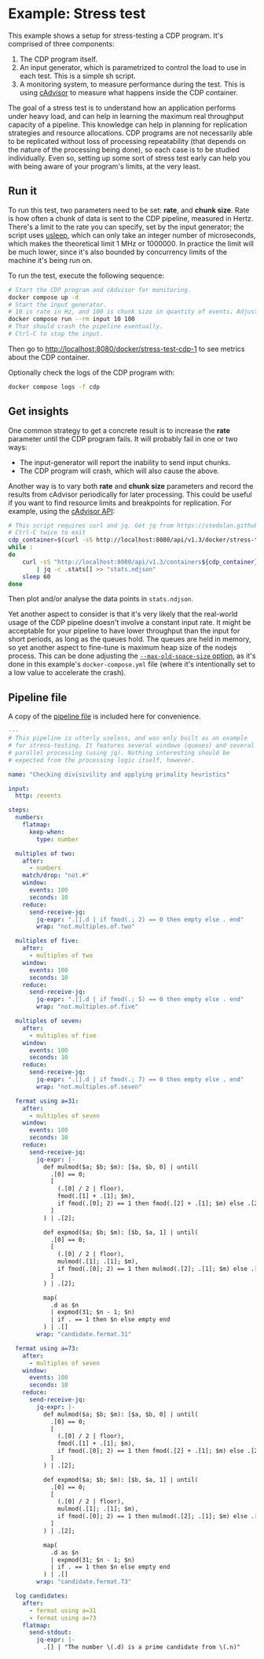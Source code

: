 # Example: Stress test

This example shows a setup for stress-testing a CDP program. It's
comprised of three components:

1. The CDP program itself.
2. An input generator, which is parametrized to control the load to
   use in each test. This is a simple sh script.
3. A monitoring system, to measure performance during the test. This
   is using [cAdvisor](https://github.com/google/cadvisor) to measure
   what happens inside the CDP container.

The goal of a stress test is to understand how an application performs
under heavy load, and can help in learning the maximum real throughput
capacity of a pipeline. This knowledge can help in planning for
replication strategies and resource allocations. CDP programs are not
necessarily able to be replicated without loss of processing
repeatability (that depends on the nature of the processing being
done), so each case is to be studied individually. Even so, setting up
some sort of stress test early can help you with being aware of your
program's limits, at the very least.

## Run it

To run this test, two parameters need to be set: **rate**, and **chunk
size**. Rate is how often a chunk of data is sent to the CDP pipeline,
measured in Hertz. There's a limit to the rate you can specify, set by
the input generator; the script uses
[usleep](https://git.busybox.net/busybox/tree/coreutils/usleep.c),
which can only take an integer number of microseconds, which makes the
theoretical limit 1 MHz or 1000000. In practice the limit will be much
lower, since it's also bounded by concurrency limits of the machine
it's being run on.

To run the test, execute the following sequence:

```bash
# Start the CDP program and cAdvisor for monitoring.
docker compose up -d
# Start the input generator.
# 10 is rate in Hz, and 100 is chunk size in quantity of events. Adjust those values as you will.
docker compose run --rm input 10 100
# That should crash the pipeline eventually.
# Ctrl-C to stop the input.
```

Then go to <http://localhost:8080/docker/stress-test-cdp-1> to see
metrics about the CDP container.

Optionally check the logs of the CDP program with:

```bash
docker compose logs -f cdp
```

## Get insights

One common strategy to get a concrete result is to increase the
**rate** parameter until the CDP program fails. It will probably fail
in one or two ways:
- The input-generator will report the inability to send input chunks.
- The CDP program will crash, which will also cause the above.

Another way is to vary both **rate** and **chunk size** parameters and
record the results from cAdvisor periodically for later
processing. This could be useful if you want to find resource limits
and breakpoints for replication. For example, using the [cAdvisor
API](https://github.com/google/cadvisor/blob/master/docs/api.md):

```bash
# This script requires curl and jq. Get jq from https://stedolan.github.io/jq/.
# Ctrl-C twice to exit
cdp_container=$(curl -sS http://localhost:8080/api/v1.3/docker/stress-test-cdp-1 | jq -r 'keys | .[0]')
while :
do
    curl -sS "http://localhost:8080/api/v1.3/containers${cdp_container}" \
        | jq -c .stats[] >> "stats.ndjson"
    sleep 60
done
```

Then plot and/or analyse the data points in `stats.ndjson`.

Yet another aspect to consider is that it's very likely that the
real-world usage of the CDP pipeline doesn't involve a constant input
rate. It might be acceptable for your pipeline to have lower
throughput than the input for short periods, as long as the queues
hold. The queues are held in memory, so yet another aspect to
fine-tune is maximum heap size of the nodejs process. This can be done
adjusting the [`--max-old-space-size`
option](https://nodejs.org/api/cli.html#--max-old-space-sizesize-in-megabytes),
as it's done in this example's `docker-compose.yml` file (where it's
intentionally set to a low value to accelerate the crash).

## Pipeline file

A copy of the [pipeline file](pipeline.yaml) is included here for
convenience.

```yaml
---
# This pipeline is utterly useless, and was only built as an example
# for stress-testing. It features several windows (queues) and several
# parallel processing (using jq). Nothing interesting should be
# expected from the processing logic itself, however.

name: "Checking divisivility and applying primality heuristics"

input:
  http: /events

steps:
  numbers:
    flatmap:
      keep-when:
        type: number

  multiples of two:
    after:
      - numbers
    match/drop: "not.#"
    window:
      events: 100
      seconds: 10
    reduce:
      send-receive-jq:
        jq-expr: ".[].d | if fmod(.; 2) == 0 then empty else . end"
        wrap: "not.multiples.of.two"

  multiples of five:
    after:
      - multiples of two
    window:
      events: 100
      seconds: 10
    reduce:
      send-receive-jq:
        jq-expr: ".[].d | if fmod(.; 5) == 0 then empty else . end"
        wrap: "not.multiples.of.five"

  multiples of seven:
    after:
      - multiples of five
    window:
      events: 100
      seconds: 10
    reduce:
      send-receive-jq:
        jq-expr: ".[].d | if fmod(.; 7) == 0 then empty else . end"
        wrap: "not.multiples.of.seven"

  fermat using a=31:
    after:
      - multiples of seven
    window:
      events: 100
      seconds: 10
    reduce:
      send-receive-jq:
        jq-expr: |-
          def mulmod($a; $b; $m): [$a, $b, 0] | until(
            .[0] == 0;
            [
              (.[0] / 2 | floor),
              fmod(.[1] + .[1]; $m),
              if fmod(.[0]; 2) == 1 then fmod(.[2] + .[1]; $m) else .[2] end
            ]
          ) | .[2];

          def expmod($a; $b; $m): [$b, $a, 1] | until(
            .[0] == 0;
            [
              (.[0] / 2 | floor),
              mulmod(.[1]; .[1]; $m),
              if fmod(.[0]; 2) == 1 then mulmod(.[2]; .[1]; $m) else .[2] end
            ]
          ) | .[2];

          map(
            .d as $n
            | expmod(31; $n - 1; $n)
            | if . == 1 then $n else empty end
          ) | .[]
        wrap: "candidate.fermat.31"

  fermat using a=73:
    after:
      - multiples of seven
    window:
      events: 100
      seconds: 10
    reduce:
      send-receive-jq:
        jq-expr: |-
          def mulmod($a; $b; $m): [$a, $b, 0] | until(
            .[0] == 0;
            [
              (.[0] / 2 | floor),
              fmod(.[1] + .[1]; $m),
              if fmod(.[0]; 2) == 1 then fmod(.[2] + .[1]; $m) else .[2] end
            ]
          ) | .[2];

          def expmod($a; $b; $m): [$b, $a, 1] | until(
            .[0] == 0;
            [
              (.[0] / 2 | floor),
              mulmod(.[1]; .[1]; $m),
              if fmod(.[0]; 2) == 1 then mulmod(.[2]; .[1]; $m) else .[2] end
            ]
          ) | .[2];

          map(
            .d as $n
            | expmod(31; $n - 1; $n)
            | if . == 1 then $n else empty end
          ) | .[]
        wrap: "candidate.fermat.73"

  log candidates:
    after:
      - fermat using a=31
      - fermat using a=73
    flatmap:
      send-stdout:
        jq-expr: |-
          .[] | "The number \(.d) is a prime candidate from \(.n)"

```
